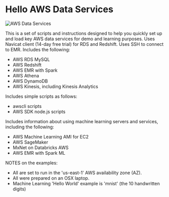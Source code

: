 # Hello AWS Data Services

![AWS Data Services](https://github.com/lynnlangit/Hello-AWS-Data-Services/blob/master/Images/aws-data-services.png)

This is a set of scripts and instructions designed to help you quickly set up and load key AWS data services for demo and learning purposes.  Uses Navicat client (14-day free trial) for RDS and Redshift.  Uses SSH to connect to EMR.  Includes the following:  
  - AWS RDS MySQL
  - AWS Redshift
  - AWS EMR with Spark
  - AWS Athena
  - AWS DynamoDB
  - AWS Kinesis, including Kinesis Analytics
 
Includes simple scripts as follows:
   - awscli scripts 
   - AWS SDK node.js scripts 

Includes information about using machine learning servers and services, including the following:  
  - AWS Machine Learning AMI for EC2
  - AWS SageMaker
  - MxNet on Databricks AWS
  - AWS EMR with Spark ML

NOTES on the examples:
   - All are set to run in the 'us-east-1' AWS availability zone (AZ).
   - All were prepared on an OSX laptop.
   - Machine Learning 'Hello World' example is 'mnist' (the 10 handwritten digits)